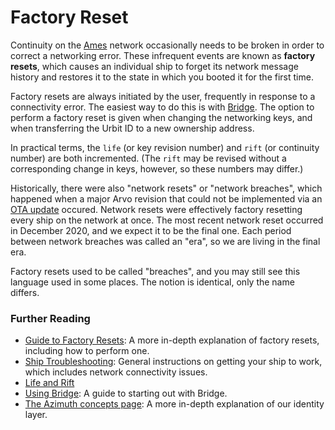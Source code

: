 # Factory Reset

Continuity on the [Ames](/glossary/ames) network occasionally needs to be broken in order to correct a networking error. These infrequent events are known as **factory resets**, which causes an individual ship to forget its network message history and restores it to the state in which you booted it for the first time.

Factory resets are always initiated by the user, frequently in response to a connectivity error. The easiest way to do this is with [Bridge](/glossary/bridge). The option to perform a factory reset is given when changing the networking keys, and when transferring the Urbit ID to a new ownership address.

In practical terms, the `life` (or key revision number) and `rift` (or continuity number) are both incremented.  (The `rift` may be revised without a corresponding change in keys, however, so these numbers may differ.)

Historically, there were also "network resets" or "network breaches", which happened when a major Arvo revision that could not be implemented via an [OTA update](/glossary/ota-updates) occured. Network resets were effectively factory resetting every ship on the network at once. The most recent network reset occurred in December 2020, and we expect it to be the final one.  Each period between network breaches was called an "era", so we are living in the final era.

Factory resets used to be called "breaches", and you may still see this language used in some places. The notion is identical, only the name differs.

### Further Reading

- [Guide to Factory Resets](/manual/id/guide-to-resets): A more in-depth explanation of factory resets, including how to perform one.
- [Ship Troubleshooting](/manual/os/ship-troubleshooting): General instructions on getting your ship to work, which includes network connectivity issues.
- [Life and Rift](/system/identity/concepts/life-and-rift)
- [Using Bridge](/manual/id/using-bridge): A guide to starting out with Bridge.
- [The Azimuth concepts page](/system/identity/guides/advanced-azimuth-tools): A more in-depth explanation of our identity layer.

